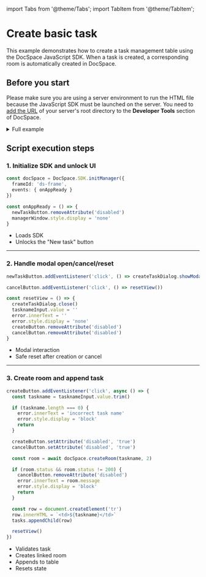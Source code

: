 import Tabs from '@theme/Tabs';
import TabItem from '@theme/TabItem';

# Create basic task

This example demonstrates how to create a task management table using the DocSpace JavaScript SDK. When a task is created, a corresponding room is automatically created in DocSpace.

## Before you start

Please make sure you are using a server environment to run the HTML file because the JavaScript SDK must be launched on the server. You need to [add the URL](../../../docspace/javascript-sdk/get-started/get-started.md#step-1-specifying-the-docspace-url) of your server's root directory to the **Developer Tools** section of DocSpace.

<details>
  <summary>Full example</summary>
  <Tabs>
    <TabItem value="html" label="HTML" default>
```html
<!DOCTYPE html>
<html lang="en">
  <head>
    <meta charset="UTF-8" />
    <title>Basic Task Creation</title>
    <script src="{PORTAL_SRC}/static/scripts/sdk/1.0.1/api.js"></script>
    <style>
      /* Check CSS tab for styles */
    </style>
  </head>
  <body>
    <!-- Task table and create button -->
    <div class="taskManager">
      <table>
        <thead><tr><th>Tasks</th></tr></thead>
        <tbody id="tasks"></tbody>
      </table>
      <button id="new-task" disabled class="button">New task</button>
    </div>

    <!-- Task creation modal -->
    <dialog id="create-task">
      <input id="taskname" type="text" />
      <p id="error"></p>
      <div>
        <button id="create" class="button row">Create</button>
        <button id="cancel" class="button row">Cancel</button>
      </div>
    </dialog>

    <!-- Hidden SDK container -->
    <dialog id="managerWindow">
      <div id="ds-frame"></div>
    </dialog>

    <script>
      // DOM references
      const createTaskDialog = document.getElementById('create-task')
      const managerWindow = document.getElementById('managerWindow')
      const newTaskButton = document.getElementById('new-task')
      const tasknameInput = document.getElementById('taskname')
      const createButton = document.getElementById('create')
      const cancelButton = document.getElementById('cancel')
      const error = document.getElementById('error')
      const tasks = document.getElementById('tasks')

      // Step 1: Initialize SDK and unlock button
      const onAppReady = () => {
        newTaskButton.removeAttribute('disabled')
        managerWindow.style.display = 'none'
      }

      const docSpace = DocSpace.SDK.initManager({
        frameId: 'ds-frame',
        events: { onAppReady }
      })

      // Step 2: Modal helpers
      const resetView = () => {
        createTaskDialog.close()
        tasknameInput.value = ''
        error.innerText = ''
        error.style.display = 'none'
        createButton.removeAttribute('disabled')
        cancelButton.removeAttribute('disabled')
      }

      newTaskButton.addEventListener('click', () => {
        createTaskDialog.showModal()
      })

      cancelButton.addEventListener('click', () => {
        resetView()
      })

      // Step 3: Create room on submit
      createButton.addEventListener('click', async () => {
        const taskname = tasknameInput.value.trim()

        if (taskname.length === 0) {
          error.innerText = 'incorrect task name'
          error.style.display = 'block'
          return
        }

        createButton.setAttribute('disabled', 'true')
        cancelButton.setAttribute('disabled', 'true')

        const room = await docSpace.createRoom(taskname, 2)

        if (room.status && room.status != 200) {
          cancelButton.removeAttribute('disabled')
          error.innerText = room.message
          error.style.display = 'block'
          return
        }

        const row = document.createElement('tr')
        row.innerHTML = `<td>${taskname}</td>`
        tasks.appendChild(row)

        resetView()
      })
    </script>
  </body>
</html>
```
    </TabItem>
    <TabItem value="css" label="CSS" default>
```css
body {
    font-family: Arial, sans-serif;
    margin: 20px;
}
table {
    width: 100%;
    border-collapse: collapse;
    margin-top: 20px;
}
th, td {
    border: 1px solid #ddd;
    padding: 8px;
    text-align: left;
}
th {
    background-color: #f2f2f2;
}
.button {
    padding: 8px 12px;
    background-color: #007bff;
    color: #fff;
    border: none;
    cursor: pointer;
    margin-top: 12px;
}
.button:disabled {
    background-color: #007bff52;
    cursor: none;
}
.button.row {
    margin-left: 12px;
}
#error {
    display: none;
    color: crimson;
    margin: 0;
}
#create-task :last-child {
    margin-top: 10px;
}
#managerWindow {
    display: block;
    border: none;
}
```
    </TabItem>
  </Tabs>
</details>

## Script execution steps

### 1. Initialize SDK and unlock UI

``` ts
const docSpace = DocSpace.SDK.initManager({
  frameId: 'ds-frame',
  events: { onAppReady }
})

const onAppReady = () => {
  newTaskButton.removeAttribute('disabled')
  managerWindow.style.display = 'none'
}
```

- Loads SDK
- Unlocks the "New task" button

---

### 2. Handle modal open/cancel/reset

``` ts
newTaskButton.addEventListener('click', () => createTaskDialog.showModal())

cancelButton.addEventListener('click', () => resetView())

const resetView = () => {
  createTaskDialog.close()
  tasknameInput.value = ''
  error.innerText = ''
  error.style.display = 'none'
  createButton.removeAttribute('disabled')
  cancelButton.removeAttribute('disabled')
}
```

- Modal interaction
- Safe reset after creation or cancel

---

### 3. Create room and append task

``` ts
createButton.addEventListener('click', async () => {
  const taskname = tasknameInput.value.trim()

  if (taskname.length === 0) {
    error.innerText = 'incorrect task name'
    error.style.display = 'block'
    return
  }

  createButton.setAttribute('disabled', 'true')
  cancelButton.setAttribute('disabled', 'true')

  const room = await docSpace.createRoom(taskname, 2)

  if (room.status && room.status != 200) {
    cancelButton.removeAttribute('disabled')
    error.innerText = room.message
    error.style.display = 'block'
    return
  }

  const row = document.createElement('tr')
  row.innerHTML = `<td>${taskname}</td>`
  tasks.appendChild(row)

  resetView()
})
```

- Validates task
- Creates linked room
- Appends to table
- Resets state
